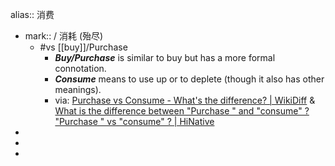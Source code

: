 alias:: 消费
- mark::  / 消耗 (殆尽)
  - #vs [[buy]]/Purchase
    - ***Buy/Purchase*** is similar to buy but has a more formal connotation.
    - ***Consume*** means to use up or to deplete (though it also has other meanings).
    - via: [Purchase vs Consume - What's the difference? | WikiDiff](https://wikidiff.com/consume/purchase) & [What is the difference between "Purchase " and "consume" ? "Purchase " vs "consume" ? | HiNative](https://hinative.com/questions/19215138)
-
-
-